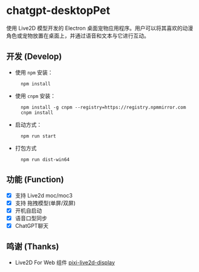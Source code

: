 # chatgpt-desktopPet

使用 Live2D 模型开发的 Electron 桌面宠物应用程序。用户可以将其喜欢的动漫角色或宠物放置在桌面上，并通过语音和文本与它进行互动。

## 开发 (Develop)

- 使用 `npm` 安装：

  ```shell
    npm install
  ```

- 使用 `cnpm` 安装：

  ```shell
    npm install -g cnpm --registry=https://registry.npmmirror.com
    cnpm install
  ```

- 启动方式：

  ```shell
    npm run start
  ```

- 打包方式

  ```shell
    npm run dist-win64
  ```

## 功能 (Function)

- [x] 支持 Live2d moc/moc3
- [x] 支持 拖拽模型(单屏/双屏)
- [x] 开机自启动
- [x] 语音口型同步
- [x] ChatGPT聊天

## 鸣谢 (Thanks)

- Live2D For Web 组件 [pixi-live2d-display](https://github.com/guansss/pixi-live2d-display)
